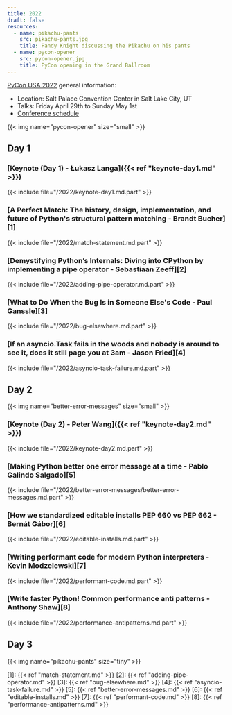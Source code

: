 ```yaml
---
title: 2022
draft: false
resources:
  - name: pikachu-pants
    src: pikachu-pants.jpg
    title: Pandy Knight discussing the Pikachu on his pants
  - name: pycon-opener
    src: pycon-opener.jpg
    title: PyCon opening in the Grand Ballroom
---
```


[PyCon USA 2022](https://us.pycon.org/2022/) general information:

- Location: Salt Palace Convention Center in Salt Lake City, UT
- Talks: Friday April 29th to Sunday May 1st
- [Conference schedule](https://us.pycon.org/2022/schedule/)

{{< img name="pycon-opener" size="small" >}}

## Day 1

### [Keynote (Day 1) - Łukasz Langa]({{< ref "keynote-day1.md" >}})

{{< include file="/2022/keynote-day1.md.part" >}}

### [A Perfect Match: The history, design, implementation, and future of Python's structural pattern matching - Brandt Bucher][1]

{{< include file="/2022/match-statement.md.part" >}}

### [Demystifying Python’s Internals: Diving into CPython by implementing a pipe operator - Sebastiaan Zeeff][2]

{{< include file="/2022/adding-pipe-operator.md.part" >}}

### [What to Do When the Bug Is in Someone Else's Code - Paul Ganssle][3]

{{< include file="/2022/bug-elsewhere.md.part" >}}

### [If an asyncio.Task fails in the woods and nobody is around to see it, does it still page you at 3am - Jason Fried][4]

{{< include file="/2022/asyncio-task-failure.md.part" >}}

## Day 2

{{< img name="better-error-messages" size="small" >}}

### [Keynote (Day 2) - Peter Wang]({{< ref "keynote-day2.md" >}})

{{< include file="/2022/keynote-day2.md.part" >}}

### [Making Python better one error message at a time - Pablo Galindo Salgado][5]

{{< include file="/2022/better-error-messages/better-error-messages.md.part" >}}

### [How we standardized editable installs PEP 660 vs PEP 662 - Bernát Gábor][6]

{{< include file="/2022/editable-installs.md.part" >}}

### [Writing performant code for modern Python interpreters - Kevin Modzelewski][7]

{{< include file="/2022/performant-code.md.part" >}}

### [Write faster Python! Common performance anti patterns - Anthony Shaw][8]

{{< include file="/2022/performance-antipatterns.md.part" >}}

## Day 3

{{< img name="pikachu-pants" size="tiny" >}}

[1]: {{< ref "match-statement.md" >}}
[2]: {{< ref "adding-pipe-operator.md" >}}
[3]: {{< ref "bug-elsewhere.md" >}}
[4]: {{< ref "asyncio-task-failure.md" >}}
[5]: {{< ref "better-error-messages.md" >}}
[6]: {{< ref "editable-installs.md" >}}
[7]: {{< ref "performant-code.md" >}}
[8]: {{< ref "performance-antipatterns.md" >}}
